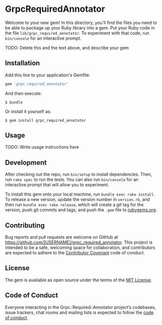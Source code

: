 # GrpcRequiredAnnotator

Welcome to your new gem! In this directory, you'll find the files you need to be able to package up your Ruby library into a gem. Put your Ruby code in the file `lib/grpc_required_annotator`. To experiment with that code, run `bin/console` for an interactive prompt.

TODO: Delete this and the text above, and describe your gem

## Installation

Add this line to your application's Gemfile:

```ruby
gem 'grpc_required_annotator'
```

And then execute:

    $ bundle

Or install it yourself as:

    $ gem install grpc_required_annotator

## Usage

TODO: Write usage instructions here

## Development

After checking out the repo, run `bin/setup` to install dependencies. Then, run `rake spec` to run the tests. You can also run `bin/console` for an interactive prompt that will allow you to experiment.

To install this gem onto your local machine, run `bundle exec rake install`. To release a new version, update the version number in `version.rb`, and then run `bundle exec rake release`, which will create a git tag for the version, push git commits and tags, and push the `.gem` file to [rubygems.org](https://rubygems.org).

## Contributing

Bug reports and pull requests are welcome on GitHub at https://github.com/[USERNAME]/grpc_required_annotator. This project is intended to be a safe, welcoming space for collaboration, and contributors are expected to adhere to the [Contributor Covenant](http://contributor-covenant.org) code of conduct.

## License

The gem is available as open source under the terms of the [MIT License](https://opensource.org/licenses/MIT).

## Code of Conduct

Everyone interacting in the Grpc::Required::Annotator project’s codebases, issue trackers, chat rooms and mailing lists is expected to follow the [code of conduct](https://github.com/[USERNAME]/grpc_required_annotator/blob/master/CODE_OF_CONDUCT.md).
